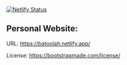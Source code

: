 [![Netlify Status](https://api.netlify.com/api/v1/badges/c31a46ad-3cd8-4f5c-be39-6b33abbc45ef/deploy-status)](https://app.netlify.com/sites/batoolah/deploys)
## Personal Website:

URL: https://batoolah.netlify.app/

License: https://bootstrapmade.com/license/
